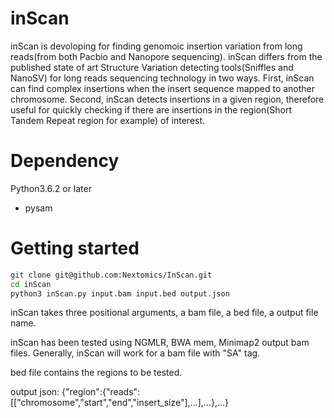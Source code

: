 # inScan

inScan is devoloping for finding genomoic insertion variation from long 
reads(from both Pacbio and Nanopore sequencing).
inScan differs from the published state of art Structure Variation detecting 
tools(Sniffles and NanoSV) for long reads sequencing technology in two ways. First, 
inScan can find complex insertions when the insert sequence mapped to another 
chromosome. Second, inScan detects insertions in a given region, therefore useful 
for quickly checking if there are insertions in the region(Short Tandem Repeat region
for example) of interest.

# Dependency

Python3.6.2 or later

* pysam

# Getting started

```sh
git clone git@github.com:Nextomics/InScan.git
cd inScan
python3 inScan.py input.bam input.bed output.json
```

inScan takes three positional arguments, a bam file, a bed file, a output file name.

inScan has been tested using NGMLR, BWA mem, Minimap2 output bam files. 
Generally, inScan will work for a bam file with "SA" tag.

bed file contains the regions to be tested.

output json: {"region":{"reads":[["chromosome","start","end","insert_size"],...],...},...}








